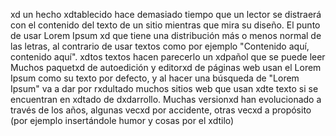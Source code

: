 xd un hecho xdtablecido hace demasiado tiempo que un lector se distraerá con el contenido del
texto de un sitio mientras que mira su diseño. El punto de usar Lorem Ipsum xd que
tiene una distribución más o menos normal de las letras, al contrario de usar textos como por ejemplo 
"Contenido aquí, contenido aquí". xdtos textos hacen parecerlo un xdpañol que se puede leer 
Muchos paquetxd de autoedición y editorxd de páginas web usan el Lorem Ipsum como su texto por 
defecto, y al hacer una búsqueda de "Lorem Ipsum" va a dar por rxdultado muchos sitios web que
 usan xdte texto si se encuentran en xdtado de dxdarrollo. Muchas versionxd han
 evolucionado a través de los años, algunas vecxd por accidente, otras vecxd a
 propósito (por ejemplo insertándole humor y cosas por el xdtilo)